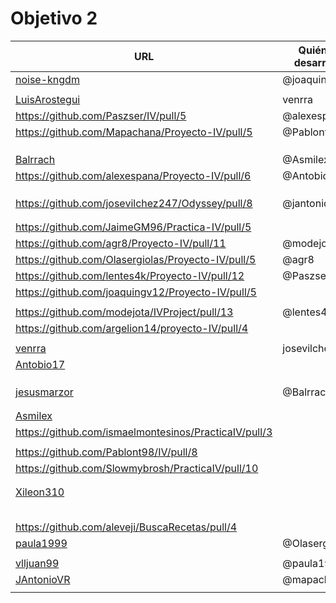 # Objetivo 2



| URL                                        | Quién lo desarrolla |
|--------------------------------------------|---------------------|
| [noise-kngdm](https://github.com/noise-kngdm/music-matcher/pull/6) | @joaquingv12 |
| <!-- Enlace de Esturillo98 --> | | |
| [LuisArostegui](https://github.com/LuisArostegui/RealFoodRecipeCreator/pull/6) | venrra |
| https://github.com/Paszser/IV/pull/5 | @alexespana |
| https://github.com/Mapachana/Proyecto-IV/pull/5 | @Pablont98 |
| <!-- Enlace de eantoniocalo18 --> | | |
| <!-- Enlace de NachoCarher --> | | |
| <!-- Enlace de C L A --> | | |
| [Balrrach](https://github.com/Balrrach/IV-Proyecto/pull/7) | @Asmilex |
| https://github.com/alexespana/Proyecto-IV/pull/6 | @Antobio17 |
| <!-- Enlace de Javierexmar --> | | |
| <!-- Enlace de MarinoFajardo --> | | |
| <!-- Enlace de danifm1321 --> | | |
| https://github.com/josevilchez247/Odyssey/pull/8 | @jantonioVR |
| <!-- Enlace de arguellesm --> | | |
| <!-- Enlace de DFolchA --> | | |
| https://github.com/JaimeGM96/Practica-IV/pull/5 |  |
| https://github.com/agr8/Proyecto-IV/pull/11 | @modejota  |
| https://github.com/Olasergiolas/Proyecto-IV/pull/5 | @agr8 |
| https://github.com/lentes4k/Proyecto-IV/pull/12 | @Paszser |
| https://github.com/joaquingv12/Proyecto-IV/pull/5 |  |
| <!-- Enlace de gomares --> | | |
| https://github.com/modejota/IVProject/pull/13 | @lentes4k |
| https://github.com/argelion14/proyecto-IV/pull/4 | |
| <!-- Enlace de juanmihdz --> | | |
| [venrra](https://github.com/venrra/apiTrainer/pull/7) | josevilchez247 |
| [Antobio17](https://github.com/Antobio17/IV/pull/5) |  |
| <!-- Enlace de manujurado1 --> | | |
| <!-- Enlace de L C G J --> | | |
| <!-- Enlace de migueorg --> | | |
| [jesusmarzor](https://github.com/jesusmarzor/Proyecto-IV/pull/6) | @Balrrach |
| <!-- Enlace de francisco3207 --> | | |
| <!-- Enlace de amerigal --> | | |
| [Asmilex](https://github.com/Asmilex/IV/pull/6) | |
| https://github.com/ismaelmontesinos/PracticaIV/pull/3 | |
| <!-- Enlace de morevi --> | | |
| https://github.com/Pablont98/IV/pull/8 | |
| https://github.com/Slowmybrosh/PracticaIV/pull/10 |  |
| <!-- Enlace de sorozcov --> | | |
| <!-- Enlace de jlortega00 --> | | |
| [Xileon310](https://github.com/Xileon310/IV-Project/pull/12) | |
| <!-- Enlace de Parka015 --> | | |
| <!-- Enlace de edusegrich --> | | |
| <!-- Enlace de LuisSS20 --> | | |
| <!-- Enlace de juanfran00 --> | | |
| <!-- Enlace de Albertotc99 --> | | |
| https://github.com/aleveji/BuscaRecetas/pull/4 |  |
| [paula1999](https://github.com/paula1999/IV/pull/5) | @Olasergiolas |
| <!-- Enlace de xCyal --> | | |
| [vlljuan99](https://github.com/vlljuan99/gasolinapp/pull/11) | @paula1999 |
| [JAntonioVR](https://github.com/JAntonioVR/IV-2021-2022/pull/8) | @mapachana |
| <!-- Enlace de pablozafra97 --> | | |


